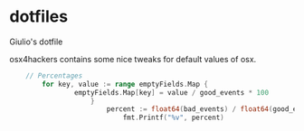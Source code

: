 dotfiles
========

Giulio's dotfile


osx4hackers contains some nice tweaks for default values of osx.


```go
    // Percentages
	    for key, value := range emptyFields.Map {
		        emptyFields.Map[key] = value / good_events * 100
				    }
					    percent := float64(bad_events) / float64(good_events) * 100
						    fmt.Printf("%v", percent)

```
